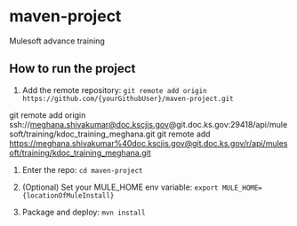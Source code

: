 # maven-project
Mulesoft advance training 
## How to run the project

1. Add the remote repository: `git remote add origin https://github.com/{yourGithubUser}/maven-project.git`

git remote add origin ssh://meghana.shivakumar@doc.kscjis.gov@git.doc.ks.gov:29418/api/mulesoft/training/kdoc_training_meghana.git
git remote add https://meghana.shivakumar%40doc.kscjis.gov@git.doc.ks.gov/r/api/mulesoft/training/kdoc_training_meghana.git

1. Enter the repo: `cd maven-project`

1. (Optional) Set your MULE_HOME env variable: `export MULE_HOME={locationOfMuleInstall}`

1. Package and deploy: `mvn install`
